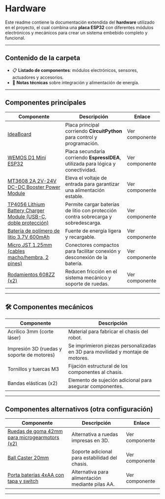 #  Hardware 

Este readme contiene la documentación extendida del **hardware** utilizado en el proyecto, el cual combina una **placa ESP32** con diferentes módulos electrónicos y mecánicos para crear un sistema embebido completo y funcional.

---

##  Contenido de la carpeta

- 📋 **Listado de componentes**: módulos electrónicos, sensores, actuadores y accesorios.  
- 📝 **Notas técnicas** sobre integración y alimentación de energía.  

---

##  Componentes principales

| Componente | Descripción | Enlace |
|------------|-------------|--------|
| [IdeaBoard](https://www.crcibernetica.com/crcibernetica-ideaboard) | Placa principal corriendo **CircuitPython** para control y programación. | Ver componente |
| [WEMOS D1 Mini ESP32](https://www.crcibernetica.com/wemos-d1-mini-esp32) | Placa secundaria corriendo **EspressIDEA**, utilizada para lógica y conectividad. | Ver componente |
| [MT3608 2A 2V-24V DC-DC Booster Power Module](https://www.crcibernetica.com/mt3608-2a-2v-24v-dc-dc-booster-power-module/?searchid=2437815&search_query=Boost) | Eleva el voltaje de entrada para garantizar una alimentación estable. | Ver componente |
| [TP4056 Lithium Battery Charger Module (USB-C, doble protección)](https://www.crcibernetica.com/tp4056-lithium-battery-charger-module-with-dual-protection-usb-c/?searchid=2437823&search_query=USB+c) | Permite cargar baterías de litio con protección contra sobrecarga y sobredescarga. | Ver componente |
| [Batería de polímero de litio 3.7V 600mAh](https://www.crcibernetica.com/lithium-ion-polymer-battery-3-7v-600mah/?searchid=2437835&search_query=Lithium) | Fuente de energía ligera y recargable. | Ver componente |
| [Micro JST 1.25mm (cables macho/hembra, 2 pines)](https://www.crcibernetica.com/micro-jst-1-25mm-2-pin-male-and-female-cables/?searchid=2437827&search_query=Jst) | Conectores compactos para facilitar conexión y desconexión de la batería. | Ver componente |
| [Rodamientos 608ZZ (x2)](https://www.crcibernetica.com/608zz-roller-bearing/?searchid=2437838&search_query=Roller) | Reducen fricción en el sistema mecánico y soporte de ruedas. | Ver componente |

---

## 🛠 Componentes mecánicos

| Componente | Descripción |
|------------|-------------|
| Acrílico 3mm (corte láser) | Material para fabricar el chasis del robot. |
| Impresión 3D (ruedas y soporte de motores) | Se imprimieron piezas personalizadas en 3D para movilidad y montaje de motores. |
| Tornillos y tuercas M3 | Fijación estructural de los componentes al chasis. |
| Bandas elásticas (x2) | Elemento de sujeción adicional para asegurar componentes. |

---

##  Componentes alternativos (otra configuración)

| Componente | Descripción | Enlace |
|------------|-------------|--------|
| [Ruedas de goma 42mm para microgearmotors (x2)](https://www.crcibernetica.com/42mm-rubber-wheels-for-micro-gearmotors/?searchid=2437873&search_query=Wheels) | Alternativa a ruedas impresas en 3D. | Ver componente |
| [Ball Caster 20mm](https://www.crcibernetica.com/ball-caster-20mm/?searchid=2437878&search_query=Wheel) | Soporte adicional para estabilidad del chasis. | Ver componente |
| [Porta baterías 4xAA con tapa y switch](https://www.crcibernetica.com/battery-holder-4xaa-with-cover-and-switch/?searchid=2437884&s) | Alternativa para alimentación mediante pilas AA. | Ver componente |


---

